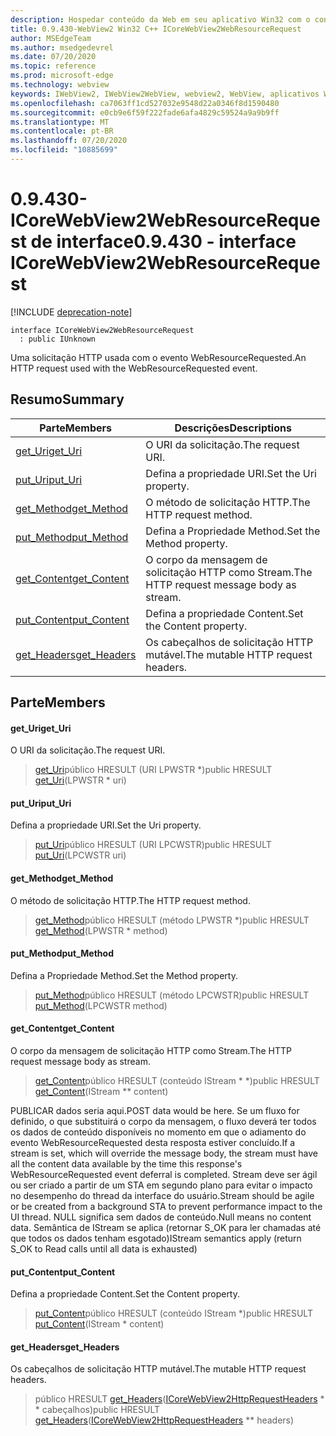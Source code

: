 ```yaml
---
description: Hospedar conteúdo da Web em seu aplicativo Win32 com o controle WebView2 do Microsoft Edge
title: 0.9.430-WebView2 Win32 C++ ICoreWebView2WebResourceRequest
author: MSEdgeTeam
ms.author: msedgedevrel
ms.date: 07/20/2020
ms.topic: reference
ms.prod: microsoft-edge
ms.technology: webview
keywords: IWebView2, IWebView2WebView, webview2, WebView, aplicativos Win32, Win32, Edge, ICoreWebView2, ICoreWebView2Host, controle do navegador, HTML Edge
ms.openlocfilehash: ca7063ff1cd527032e9548d22a0346f8d1590480
ms.sourcegitcommit: e0cb9e6f59f222fade6afa4829c59524a9a9b9ff
ms.translationtype: MT
ms.contentlocale: pt-BR
ms.lasthandoff: 07/20/2020
ms.locfileid: "10885699"
---
```

# <span data-ttu-id="48719-104">0.9.430-ICoreWebView2WebResourceRequest de interface</span><span class="sxs-lookup"><span data-stu-id="48719-104">0.9.430 - interface ICoreWebView2WebResourceRequest</span></span> 

[!INCLUDE [deprecation-note](../../includes/deprecation-note.md)]

```
interface ICoreWebView2WebResourceRequest
  : public IUnknown
```

<span data-ttu-id="48719-105">Uma solicitação HTTP usada com o evento WebResourceRequested.</span><span class="sxs-lookup"><span data-stu-id="48719-105">An HTTP request used with the WebResourceRequested event.</span></span>

## <span data-ttu-id="48719-106">Resumo</span><span class="sxs-lookup"><span data-stu-id="48719-106">Summary</span></span>

 <span data-ttu-id="48719-107">Parte</span><span class="sxs-lookup"><span data-stu-id="48719-107">Members</span></span>                        | <span data-ttu-id="48719-108">Descrições</span><span class="sxs-lookup"><span data-stu-id="48719-108">Descriptions</span></span>
--------------------------------|---------------------------------------------
[<span data-ttu-id="48719-109">get_Uri</span><span class="sxs-lookup"><span data-stu-id="48719-109">get_Uri</span></span>](#get_uri) | <span data-ttu-id="48719-110">O URI da solicitação.</span><span class="sxs-lookup"><span data-stu-id="48719-110">The request URI.</span></span>
[<span data-ttu-id="48719-111">put_Uri</span><span class="sxs-lookup"><span data-stu-id="48719-111">put_Uri</span></span>](#put_uri) | <span data-ttu-id="48719-112">Defina a propriedade URI.</span><span class="sxs-lookup"><span data-stu-id="48719-112">Set the Uri property.</span></span>
[<span data-ttu-id="48719-113">get_Method</span><span class="sxs-lookup"><span data-stu-id="48719-113">get_Method</span></span>](#get_method) | <span data-ttu-id="48719-114">O método de solicitação HTTP.</span><span class="sxs-lookup"><span data-stu-id="48719-114">The HTTP request method.</span></span>
[<span data-ttu-id="48719-115">put_Method</span><span class="sxs-lookup"><span data-stu-id="48719-115">put_Method</span></span>](#put_method) | <span data-ttu-id="48719-116">Defina a Propriedade Method.</span><span class="sxs-lookup"><span data-stu-id="48719-116">Set the Method property.</span></span>
[<span data-ttu-id="48719-117">get_Content</span><span class="sxs-lookup"><span data-stu-id="48719-117">get_Content</span></span>](#get_content) | <span data-ttu-id="48719-118">O corpo da mensagem de solicitação HTTP como Stream.</span><span class="sxs-lookup"><span data-stu-id="48719-118">The HTTP request message body as stream.</span></span>
[<span data-ttu-id="48719-119">put_Content</span><span class="sxs-lookup"><span data-stu-id="48719-119">put_Content</span></span>](#put_content) | <span data-ttu-id="48719-120">Defina a propriedade Content.</span><span class="sxs-lookup"><span data-stu-id="48719-120">Set the Content property.</span></span>
[<span data-ttu-id="48719-121">get_Headers</span><span class="sxs-lookup"><span data-stu-id="48719-121">get_Headers</span></span>](#get_headers) | <span data-ttu-id="48719-122">Os cabeçalhos de solicitação HTTP mutável.</span><span class="sxs-lookup"><span data-stu-id="48719-122">The mutable HTTP request headers.</span></span>

## <span data-ttu-id="48719-123">Parte</span><span class="sxs-lookup"><span data-stu-id="48719-123">Members</span></span>

#### <span data-ttu-id="48719-124">get_Uri</span><span class="sxs-lookup"><span data-stu-id="48719-124">get_Uri</span></span> 

<span data-ttu-id="48719-125">O URI da solicitação.</span><span class="sxs-lookup"><span data-stu-id="48719-125">The request URI.</span></span>

> <span data-ttu-id="48719-126">[get_Uri](#get_uri)público HRESULT (URI LPWSTR \*)</span><span class="sxs-lookup"><span data-stu-id="48719-126">public HRESULT [get_Uri](#get_uri)(LPWSTR \* uri)</span></span>

#### <span data-ttu-id="48719-127">put_Uri</span><span class="sxs-lookup"><span data-stu-id="48719-127">put_Uri</span></span> 

<span data-ttu-id="48719-128">Defina a propriedade URI.</span><span class="sxs-lookup"><span data-stu-id="48719-128">Set the Uri property.</span></span>

> <span data-ttu-id="48719-129">[put_Uri](#put_uri)público HRESULT (URI LPCWSTR)</span><span class="sxs-lookup"><span data-stu-id="48719-129">public HRESULT [put_Uri](#put_uri)(LPCWSTR uri)</span></span>

#### <span data-ttu-id="48719-130">get_Method</span><span class="sxs-lookup"><span data-stu-id="48719-130">get_Method</span></span> 

<span data-ttu-id="48719-131">O método de solicitação HTTP.</span><span class="sxs-lookup"><span data-stu-id="48719-131">The HTTP request method.</span></span>

> <span data-ttu-id="48719-132">[get_Method](#get_method)público HRESULT (método LPWSTR \*)</span><span class="sxs-lookup"><span data-stu-id="48719-132">public HRESULT [get_Method](#get_method)(LPWSTR \* method)</span></span>

#### <span data-ttu-id="48719-133">put_Method</span><span class="sxs-lookup"><span data-stu-id="48719-133">put_Method</span></span> 

<span data-ttu-id="48719-134">Defina a Propriedade Method.</span><span class="sxs-lookup"><span data-stu-id="48719-134">Set the Method property.</span></span>

> <span data-ttu-id="48719-135">[put_Method](#put_method)público HRESULT (método LPCWSTR)</span><span class="sxs-lookup"><span data-stu-id="48719-135">public HRESULT [put_Method](#put_method)(LPCWSTR method)</span></span>

#### <span data-ttu-id="48719-136">get_Content</span><span class="sxs-lookup"><span data-stu-id="48719-136">get_Content</span></span> 

<span data-ttu-id="48719-137">O corpo da mensagem de solicitação HTTP como Stream.</span><span class="sxs-lookup"><span data-stu-id="48719-137">The HTTP request message body as stream.</span></span>

> <span data-ttu-id="48719-138">[get_Content](#get_content)público HRESULT (conteúdo IStream \* \*)</span><span class="sxs-lookup"><span data-stu-id="48719-138">public HRESULT [get_Content](#get_content)(IStream \*\* content)</span></span>

<span data-ttu-id="48719-139">PUBLICAR dados seria aqui.</span><span class="sxs-lookup"><span data-stu-id="48719-139">POST data would be here.</span></span> <span data-ttu-id="48719-140">Se um fluxo for definido, o que substituirá o corpo da mensagem, o fluxo deverá ter todos os dados de conteúdo disponíveis no momento em que o adiamento do evento WebResourceRequested desta resposta estiver concluído.</span><span class="sxs-lookup"><span data-stu-id="48719-140">If a stream is set, which will override the message body, the stream must have all the content data available by the time this response's WebResourceRequested event deferral is completed.</span></span> <span data-ttu-id="48719-141">Stream deve ser ágil ou ser criado a partir de um STA em segundo plano para evitar o impacto no desempenho do thread da interface do usuário.</span><span class="sxs-lookup"><span data-stu-id="48719-141">Stream should be agile or be created from a background STA to prevent performance impact to the UI thread.</span></span> <span data-ttu-id="48719-142">NULL significa sem dados de conteúdo.</span><span class="sxs-lookup"><span data-stu-id="48719-142">Null means no content data.</span></span> <span data-ttu-id="48719-143">Semântica de IStream se aplica (retornar S_OK para ler chamadas até que todos os dados tenham esgotado)</span><span class="sxs-lookup"><span data-stu-id="48719-143">IStream semantics apply (return S_OK to Read calls until all data is exhausted)</span></span>

#### <span data-ttu-id="48719-144">put_Content</span><span class="sxs-lookup"><span data-stu-id="48719-144">put_Content</span></span> 

<span data-ttu-id="48719-145">Defina a propriedade Content.</span><span class="sxs-lookup"><span data-stu-id="48719-145">Set the Content property.</span></span>

> <span data-ttu-id="48719-146">[put_Content](#put_content)público HRESULT (conteúdo IStream \*)</span><span class="sxs-lookup"><span data-stu-id="48719-146">public HRESULT [put_Content](#put_content)(IStream \* content)</span></span>

#### <span data-ttu-id="48719-147">get_Headers</span><span class="sxs-lookup"><span data-stu-id="48719-147">get_Headers</span></span> 

<span data-ttu-id="48719-148">Os cabeçalhos de solicitação HTTP mutável.</span><span class="sxs-lookup"><span data-stu-id="48719-148">The mutable HTTP request headers.</span></span>

> <span data-ttu-id="48719-149">público HRESULT [get_Headers](#get_headers)([ICoreWebView2HttpRequestHeaders](ICoreWebView2HttpRequestHeaders.md) \* \* cabeçalhos)</span><span class="sxs-lookup"><span data-stu-id="48719-149">public HRESULT [get_Headers](#get_headers)([ICoreWebView2HttpRequestHeaders](ICoreWebView2HttpRequestHeaders.md) \*\* headers)</span></span>

